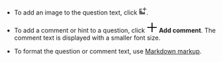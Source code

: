 - To add an image to the question text, click ![](../../_assets/forms/add-picture.png).

- To add a comment or hint to a question, click ![](../../_assets/forms/svg/add.svg) **Add comment**. The comment text is displayed with a smaller font size.

- To format the question or comment text, use [Markdown markup](../../forms/appearance.md#section_pzm_m1j_j3b).